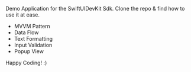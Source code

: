 Demo Application for the SwiftUIDevKit Sdk.
Clone the repo & find how to use it at ease.

- MVVM Pattern
- Data Flow
- Text Formatting
- Input Validation
- Popup View

Happy Coding! :)
